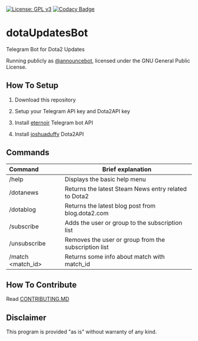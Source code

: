 [![License: GPL v3](https://img.shields.io/badge/License-GPL%20v3-blue.svg)](https://www.gnu.org/licenses/gpl-3.0)
[![Codacy Badge](https://api.codacy.com/project/badge/Grade/ba82c2f871a44d3db708b88abeed5f7a)](https://www.codacy.com/app/zachkont/dotaUpdatesBot?utm_source=github.com&amp;utm_medium=referral&amp;utm_content=zachkont/dotaUpdatesBot&amp;utm_campaign=Badge_Grade)
# dotaUpdatesBot

Telegram Bot for Dota2 Updates

Running publicly as [@announcebot](http://telegram.me/announcebot), licensed under the GNU General Public License.

## How To Setup

1. Download this repository

2. Setup your Telegram API key and Dota2API key

3. Install [eternoir](https://github.com/eternnoir/pyTelegramBotAPI/) Telegram bot API

4. Install [joshuaduffy](https://github.com/joshuaduffy/dota2api) Dota2API



## Commands

|Command | Brief explanation|
:----------------| -------------
|/help|Displays the basic help menu|
|/dotanews|Returns the latest Steam News entry related to Dota2 |
|/dotablog|Returns the latest blog post from blog.dota2.com|
|/subscribe|Adds the user or group to the subscription list|
|/unsubscribe|Removes the user or group from the subscription list|
|/match \<match_id\>|Returns some info about match with match_id|

## How To Contribute

Read [CONTRIBUTING.MD](https://github.com/zachkont/dotaUpdatesBot/blob/master/CONTRIBUTING.md#how-to-contribute)

## Disclaimer

This program is provided "as is" without warranty of any kind.
